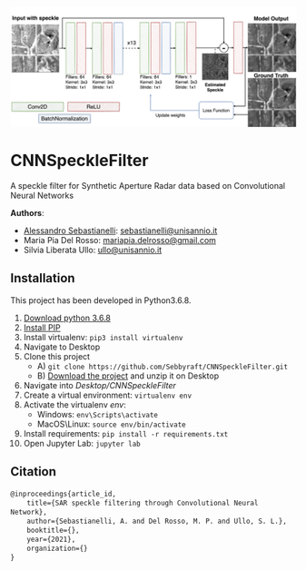 ![](res/model.png)
# CNNSpeckleFilter
A speckle filter for Synthetic Aperture Radar data based on Convolutional Neural Networks

**Authors**: 
- [Alessandro Sebastianelli](https://sebbyraft.github.io): sebastianelli@unisannio.it
- Maria Pia Del Rosso: mariapia.delrosso@gmail.com
- Silvia Liberata Ullo: ullo@unisannio.it

## Installation
This project has been developed in Python3.6.8.

1. <a href="https://www.python.org/downloads/release/python-368/" target="_blank">Download python 3.6.8</a>
2. <a href="https://pip.pypa.io/en/stable/installing/" target="_blank">Install PIP</a>
3. Install virtualenv: `pip3 install virtualenv`
4. Navigate to Desktop
5. Clone this project
    - A) `git clone https://github.com/Sebbyraft/CNNSpeckleFilter.git`
    - B) <a href="https://github.com/Sebbyraft/CNNSpeckleFilter/archive/refs/heads/main.zip" target="_blank">Download the project</a> and unzip it on Desktop
6. Navigate into *Desktop/CNNSpeckleFilter*
7. Create a virtual environment: `virtualenv env`
8. Activate the virtualenv *env*:
    - Windows: `env\Scripts\activate`
    - MacOS\Linux: `source env/bin/activate`
9. Install requirements: `pip install -r requirements.txt`
10. Open Jupyter Lab: `jupyter lab`


## Citation
    @inproceedings{article_id,
        title={SAR speckle filtering through Convolutional Neural Network},
        author={Sebastianelli, A. and Del Rosso, M. P. and Ullo, S. L.},
        booktitle={},
        year={2021},
        organization={}
    }